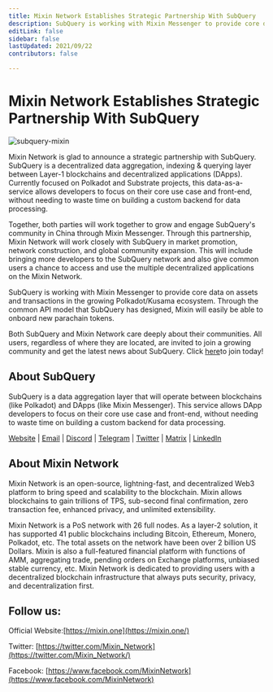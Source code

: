 ```yaml
---
title: Mixin Network Establishes Strategic Partnership With SubQuery
description: SubQuery is working with Mixin Messenger to provide core data on assets and transactions in the growing Polkadot/Kusama ecosystem. Mixin Network will work closely with SubQuery in market promotion, network construction, and global community expansion. 
editLink: false
sidebar: false
lastUpdated: 2021/09/22
contributors: false

---
```


# Mixin Network Establishes Strategic Partnership With SubQuery

![subquery-mixin](./subquery-mixin.png)

Mixin Network is glad to announce a strategic partnership with SubQuery. SubQuery is a decentralized data aggregation, indexing & querying layer between Layer-1 blockchains and decentralized applications (DApps). Currently focused on Polkadot and Substrate projects, this data-as-a-service allows developers to focus on their core use case and front-end, without needing to waste time on building a custom backend for data processing.

Together, both parties will work together to grow and engage SubQuery's community in China through Mixin Messenger. Through this partnership, Mixin Network will work closely with SubQuery in market promotion, network construction, and global community expansion. This will include bringing more developers to the SubQuery network and also give common users a chance to access and use the multiple decentralized applications on the Mixin Network.

SubQuery is working with Mixin Messenger to provide core data on assets and transactions in the growing Polkadot/Kusama ecosystem. Through the common API model that SubQuery has designed, Mixin will easily be able to onboard new parachain tokens.

Both SubQuery and Mixin Network care deeply about their communities. All users, regardless of where they are located, are invited to join a growing community and get the latest news about SubQuery. Click [here](https://subquery.mixinbots.com/join)to join today!

## About SubQuery

SubQuery is a data aggregation layer that will operate between blockchains (like Polkadot) and DApps (like Mixin Messenger). This service allows DApp developers to focus on their core use case and front-end, without needing to waste time on building a custom backend for data processing.

[Website](https://subquery.network/) | [Email](http://hello@subquery.network/) | [Discord](https://discord.com/invite/78zg8aBSMG) | [Telegram](https://t.me/subquerynetwork) | [Twitter](https://twitter.com/subquerynetwork) | [Matrix](https://matrix.to/#/#subquery:matrix.org) | [LinkedIn](https://www.linkedin.com/company/subquery)

## About Mixin Network

Mixin Network is an open-source, lightning-fast, and decentralized Web3 platform to bring speed and scalability to the blockchain. Mixin allows blockchains to gain trillions of TPS, sub-second final confirmation, zero transaction fee, enhanced privacy, and unlimited extensibility.

Mixin Network is a PoS network with 26 full nodes. As a layer-2 solution, it has supported 41 public blockchains including Bitcoin, Ethereum, Monero, Polkadot, etc. The total assets on the network have been over 2 billion US Dollars. Mixin is also a full-featured financial platform with functions of AMM, aggregating trade, pending orders on Exchange platforms, unbiased stable currency, etc. Mixin Network is dedicated to providing users with a decentralized blockchain infrastructure that always puts security, privacy, and decentralization first.

## Follow us:

Official Website:[https://mixin.one](https://mixin.one/)

Twitter: [https://twitter.com/Mixin_Network](https://twitter.com/Mixin_Network/)

Facebook: [https://www.facebook.com/MixinNetwork](https://www.facebook.com/MixinNetwork)
